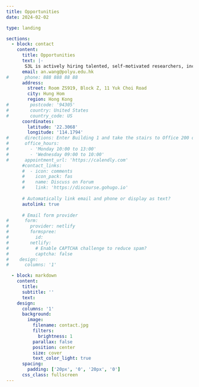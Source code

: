 ```yaml
---
title: Opportunities
date: 2024-02-02

type: landing

sections:
  - block: contact
    content:
      title: Opportunities
      text: |-
       S3L is actively hiring talented, self-motivated researchers, including graduate research assistants, Ph.D. students, postdocs, and visiting scholars. The candidate should have research or practical experience in transportation decarbonization, environmental modeling, sensing technologies, big data or deep learning fields. Most recently, we are looking for those who are interested in Internet-of-Things firmware development and AI-enabled urban environmental studies.
      email: an.wang@polyu.edu.hk
#      phone: 888 888 88 88
      address:
        street: Room ZS919, Block Z, 11 Yuk Choi Road
        city: Hung Hom
        region: Hong Kong
#        postcode: '94305'
#        country: United States
#        country_code: US
      coordinates:
        latitude: '22.3068'
        longitude: '114.1794'
#      directions: Enter Building 1 and take the stairs to Office 200 on Floor 2
#      office_hours:
#        - 'Monday 10:00 to 13:00'
#        - 'Wednesday 09:00 to 10:00'
#      appointment_url: 'https://calendly.com'
      #contact_links:
      #  - icon: comments
      #    icon_pack: fas
      #    name: Discuss on Forum
      #    link: 'https://discourse.gohugo.io'
    
      # Automatically link email and phone or display as text?
      autolink: true
    
      # Email form provider
#      form:
#        provider: netlify
#        formspree:
#          id:
#        netlify:
#          # Enable CAPTCHA challenge to reduce spam?
#          captcha: false
#    design:
#      columns: '1'

  - block: markdown
    content:
      title:
      subtitle: ''
      text:
    design:
      columns: '1'
      background:
        image: 
          filename: contact.jpg
          filters:
            brightness: 1
          parallax: false
          position: center
          size: cover
          text_color_light: true
      spacing:
        padding: ['20px', '0', '20px', '0']
      css_class: fullscreen
---
```

